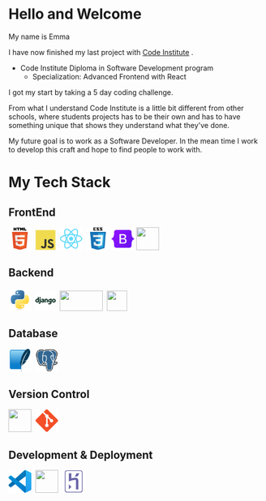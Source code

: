 # Hello and Welcome

My name is Emma

I have now finished my last project with [Code Institute](https://codeinstitute.net/se/) .


* Code Institute Diploma in Software Development program
  * Specialization: Advanced Frontend with React

I got my start by taking a 5 day coding challenge.

From what I understand Code Institute is a little bit different from other schools, where students projects has to be their own and has to have something unique that shows they understand what they've done.

My future goal is to work as a Software Developer. In the mean time I work to develop this craft and hope to find people to work with.


# My Tech Stack

## FrontEnd
<img src="https://raw.githubusercontent.com/devicons/devicon/master/icons/html5/html5-original-wordmark.svg" width="45" height="45" />&nbsp; <img src="https://raw.githubusercontent.com/devicons/devicon/master/icons/javascript/javascript-original.svg" width="40" height="40" />&nbsp; <img src="https://raw.githubusercontent.com/devicons/devicon/master/icons/react/react-original.svg" width="45" height="45" />&nbsp; <img src="https://raw.githubusercontent.com/devicons/devicon/master/icons/css3/css3-original-wordmark.svg" width="45" height="45" />&nbsp;<img src="https://raw.githubusercontent.com/devicons/devicon/master/icons/bootstrap/bootstrap-original.svg" width="45" height="45" />&nbsp;<img src="https://camo.githubusercontent.com/200c6e17b85f4c8142678ed9a1b32fc8a9b214ef7040d95ea51727df0f5cfed4/68747470733a2f2f7265732e636c6f7564696e6172792e636f6d2f6d696b616b616c6c626572672f696d6167652f75706c6f61642f76313636393036303235392f72656163745f626f6f7473747261705f7462636c32642e706e67" width="45" height="45" />&nbsp;

## Backend
<img src="https://raw.githubusercontent.com/devicons/devicon/master/icons/python/python-original.svg" width="45" height="45" />&nbsp; <img src="https://raw.githubusercontent.com/devicons/devicon/master/icons/django/django-plain-wordmark.svg" width="40" height="40" />&nbsp; <img src="https://camo.githubusercontent.com/a141e823cf20ffb050e167b497f8161fddb9f1e07ae108ca639ec6384ffbac3c/68747470733a2f2f7265732e636c6f7564696e6172792e636f6d2f6d696b616b616c6c626572672f696d6167652f75706c6f61642f76313636393036303633382f726573745f6c6f676f5f6a71717768392e706e67" width="85" height="40" />&nbsp;
<img src="https://www.pngfind.com/pngs/m/128-1286693_flask-framework-logo-svg-hd-png-download.png" width="40" height="40" />

## Database
<img src="https://raw.githubusercontent.com/devicons/devicon/master/icons/sqlite/sqlite-original.svg" width="45" height="45" />&nbsp; <img src="https://raw.githubusercontent.com/devicons/devicon/master/icons/postgresql/postgresql-original.svg" width="45" height="45" />&nbsp;

## Version Control
<img src="https://www.oomnitza.com/wp-content/uploads/2022/06/github-logo-300x300.png" width="45" height="45" />&nbsp; <img src="https://raw.githubusercontent.com/devicons/devicon/master/icons/git/git-original.svg" width="45" height="45" />&nbsp;

## Development & Deployment
<img src="https://raw.githubusercontent.com/devicons/devicon/master/icons/vscode/vscode-original.svg" width="45" height="45" />&nbsp; <img src="https://camo.githubusercontent.com/985e28be2420fc32ae4c3c613e9081ced1db4eca7a6ab0290c1704d03e98333f/68747470733a2f2f7265732e636c6f7564696e6172792e636f6d2f6d696b616b616c6c626572672f696d6167652f75706c6f61642f76313636393036313836342f676974706f645f6c6f676f5f66677277767a2e706e67" width="45" height="45" />&nbsp;
<img src="https://raw.githubusercontent.com/devicons/devicon/master/icons/heroku/heroku-original.svg" width="45" height="45" />&nbsp;

